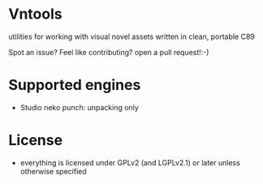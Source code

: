 # Vntools
utilities for working with visual novel assets written in clean, portable C89



Spot an issue? Feel like contributing? open a pull request!:-)

# Supported engines
 - Studio neko punch: unpacking only

# License
 - everything is licensed under GPLv2 (and LGPLv2.1) or later unless otherwise specified
